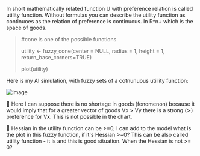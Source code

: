 In short mathematically related function U with preference relation is called utility function. 
Without formulas you can describe the utility function as continuoes as the relation of preference is continuous.
In R^n+ which is the space of goods. 

> #cone is one of the possible functions
> 
> utility <- fuzzy_cone(center = NULL, radius = 1, height = 1, return_base_corners=TRUE)
>
> plot(utility)

Here is my AI simulation, with fuzzy sets of a cotnunuous utiility function:

![image](https://github.com/user-attachments/assets/8329e4a9-a149-4b1e-9815-71be10f85803)

📌 Here I can suppose there is no shortage in goods (fenomenon) because it would imply that for a greater vector of goods Vx > Vy there is a strong (≻) preference for Vx. This is not possible in the chart.

📌 Hessian in the utility function can be >=0, I can add to the model what is the plot in this fuzzy function, if it's Hessian >=0? This can be also called utility function - it is and this is good situation. 
When the Hessian is not >= 0?

